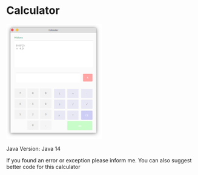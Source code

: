 # Calculator
<img src="https://raw.githubusercontent.com/Jervx/Calculator/master/Calculator.png" width="50%">
<p> Java Version: Java 14 </p>
<p> If you found an error or exception please inform me. You can also suggest better code for this calculator</p>
